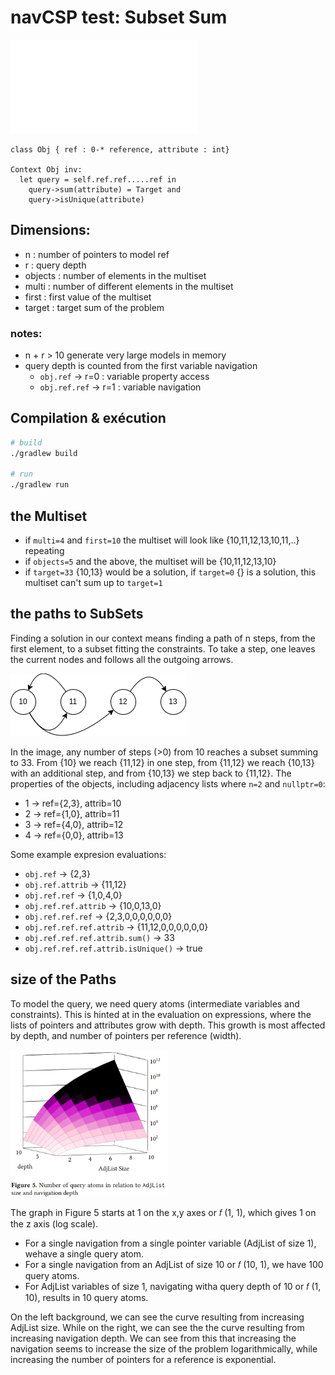 # navCSP test: Subset Sum
![Towards Enforcing Structural OCL Constraints using Constraint Programming](readme/OCL2CSP_var_navCSP.pdf)

```
class Obj { ref : 0-* reference, attribute : int}

Context Obj inv:
  let query = self.ref.ref.....ref in
    query->sum(attribute) = Target and
    query->isUnique(attribute)
```

## Dimensions:
- n : number of pointers to model ref
- r : query depth
- objects : number of elements in the multiset
- multi : number of different elements in the multiset
- first : first value of the multiset
- target : target sum of the problem

### notes:
- n + r > 10 generate very large models in memory
- query depth is counted from the first variable navigation
  - `obj.ref` -> r=0 : variable property access
  - `obj.ref.ref` -> r=1 : variable navigation

## Compilation & exécution
```bash
# build
./gradlew build

# run
./gradlew run
```
## the Multiset
- if `multi=4` and `first=10` the multiset will look like \{10,11,12,13,10,11,..\} repeating
- if `objects=5` and the above, the multiset will be \{10,11,12,13,10\}
- if `target=33` \{10,13\} would be a solution, if `target=0` \{\} is a solution, this multiset can't sum up to `target=1`

## the paths to SubSets
Finding a solution in our context means finding a path of n steps, from the first element, to a subset fitting the constraints.
To take a step, one leaves the current nodes and follows all the outgoing arrows.

![subsetsumpath](readme/subsetsumpath.png)

In the image, any number of steps (>0) from 10 reaches a subset summing to 33.
From \{10\} we reach \{11,12\} in one step, from \{11,12\} we reach \{10,13\} with an additional step, and from \{10,13\} we step back to \{11,12\}.
The properties of the objects, including adjacency lists where `n=2` and `nullptr=0`:
- 1 -> ref=\{2,3\}, attrib=10
- 2 -> ref=\{1,0\}, attrib=11
- 3 -> ref=\{4,0\}, attrib=12
- 4 -> ref=\{0,0\}, attrib=13

Some example expresion evaluations:
- `obj.ref` -> \{2,3\}
- `obj.ref.attrib` -> \{11,12\}
- `obj.ref.ref` -> \{1,0,4,0\}
- `obj.ref.ref.attrib` -> \{10,0,13,0\}
- `obj.ref.ref.ref` -> \{2,3,0,0,0,0,0,0\}
- `obj.ref.ref.ref.attrib` -> \{11,12,0,0,0,0,0,0\}
- `obj.ref.ref.ref.attrib.sum()` -> 33
- `obj.ref.ref.ref.attrib.isUnique()` -> true

## size of the Paths
To model the query, we need query atoms (intermediate variables and constraints). This is hinted at in the evaluation on expressions, where the lists of pointers and attributes grow with depth.
This growth is most affected by depth, and number of pointers per reference (width).

<!-- ![queryatoms](readme/queryatoms.png | width=50) -->
<img src="readme/queryatoms.png" width=50%/>

The graph in Figure 5 starts at 1 on the x,y axes or 𝑓 (1, 1), which gives 1 on the z axis (log scale). 
- For a single navigation from a single pointer variable (AdjList of size 1), wehave a single query atom. 
- For a single navigation from an AdjList of size 10 or 𝑓 (10, 1), we have 100 query atoms.
- For AdjList variables of size 1, navigating witha query depth of 10 or 𝑓 (1, 10), results in 10 query atoms.

On the left background, we can see the curve resulting from increasing AdjList size. While on the right, we can see the the curve resulting from increasing navigation depth.
We can see from this that increasing the navigation seems to increase the size of the problem logarithmically, while increasing the number of pointers for a reference is exponential.
